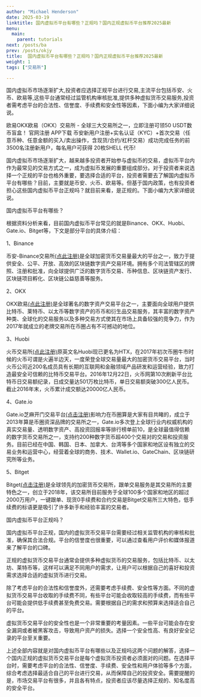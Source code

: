 ```yaml
---
author: "Michael Henderson"
date: 2025-03-19
linktitle: 国内虚拟币平台有哪些？正规吗？国内正规虚拟币平台推荐2025最新
menu:
  main:
    parent: tutorials
next: /posts/ba
prev: /posts/okjy
title:  国内虚拟币平台有哪些？正规吗？国内正规虚拟币平台推荐2025最新
weight: 1
tags: ["交易所"]

---
```

国内虚拟币市场逐渐扩大,投资者应选择正规平台进行交易,主流平台包括币安、火币、欧易等,这些平台通常经过监管机构审核批准,提供多种虚拟货币交易服务,投资者需考虑平台的合法性、信誉度、手续费和安全性等因素，下面小编为大家详细说说。


欧易OKX欧易（OKX）交易所 - 全球三大交易所之一，立即注册可领50 USDT数币盲盒！
官网注册
APP下载
币安新用户注册+实名认证（KYC）+首次交易（任意币种、任意金额的买入/卖出操作，含现货/合约/杠杆交易）成功完成任务的前3500名注册新用户，每名用户可获得 20枚SHELL 代币!

国内虚拟币市场逐渐扩大，越来越多投资者开始参与虚拟币的交易，虚拟币平台内作为最常见的交易方式之一，成为虚拟币发展的重要组成部分。对于投资者来说选择一个正规的平台也格外重要，要选择合适的平台，投资者需要去了解国内虚拟币平台有哪些？目前，主要就是币安、火币、欧易等。但基于国内政策，也有投资者担心这些国内虚拟币平台正规吗？就目前来看，是正规的。下面小编为大家详细说说。

国内虚拟币平台有哪些？

根据资料分析来看，目前国内虚拟币平台常见的就是Binance、OKX、Huobi、Gate.io、Bitget等，下文是部分平台的具体介绍：

1、Binance

币安-Binance交易所[(点此注册)](https://www.binance.com/join?ref=UKNXKQAK)是全球加密货币交易量最大的平台之一，致力于提供安全、公平、开放、高效的区块链数字资产交易环境。拥有多个司法管辖区的牌照、注册和批准，向全球提供广泛的数字货币交易、币种信息、区块链资产发行、区块链项目孵化、区块链公益慈善等服务。

2、OKX

OKX欧易[(点此注册)](https://okx.com/join/1912474)是全球著名的数字资产交易平台之一，主要面向全球用户提供比特币、莱特币、以太币等数字资产的币币和衍生品交易服务，其丰富的数字资产种类、全球化的交易服务以及多种交易方式使其在市场上具备较强的竞争力，作为2017年就成立的老牌交易所在币圈占有不可撼动的地位。

3、Huobi

火币交易所[(点此注册)](https://www.htx.com/invite/zh-cn/1f?invite_code=bkaw6223)原英文名Huobi现已更名为HTX，在2017年初次币圈牛市时候的火币可谓是火遍半边天，一度荣登全球交易量最大的加密货币交易平台，当时火币公司近200名成员具有长期的互联网和金融领域产品研发和运营经验，致力打造最安全可信赖的比特币交易平台。2016年12月22日，火币网第10次刷新平台比特币日交易额纪录，日成交量达501万枚比特币，单日交易额突破300亿人民币。截止2016年末，火币累计成交额达20000亿人民币。

4、Gate.io

Gate.io芝麻开门交易平台[(点击注册)](https://www.gate.io/signup/U1UXUV8K?ref_type=103)影响力在币圈算是大家有目共睹的，成立于2013年算是币圈资深品牌的交易所之一，Gate.io多次登上全球行业内权威机构的真实交易量、透明数字资产、高投资回报率等排行榜单前10，是全球最值得信赖的数字货币交易所之一，支持约200种数字货币超400个交易对的交易和投资服务。目前已经在中国、韩国、日本、加拿大、台湾等多个国家和地区设有独立的交易业务和运营中心，经营着全球的商务、技术、Wallet.io、GateChain、区块链研究所等业务。

5、Bitget

Bitget[(点击注册)](https://share.glassgs.com/u/S18JBL76)是全球领先的加密货币交易所，跟单交易服务是其交易所的主要特色之一，创立于2018年，该交易所目前服务于全球100多个国家和地区的超过2000万用户，一键跟单、现货0手续费和合约交易是Bitget交易所三大特色，低手续费的标语更是吸引了许多新手和经验丰富的交易者。

国内虚拟币平台正规吗？

国内虚拟币平台正规，国内的虚拟货币交易平台需要经过相关监管机构的审核和批准，确保其合法合规。平台的信誉度也很重要，可以通过查看用户评价和媒体报道来了解平台的口碑。

正规的虚拟货币交易平台通常会提供多种虚拟货币的交易服务，包括比特币、以太坊、莱特币等，这样可以满足不同用户的需求，让用户可以根据自己的喜好和投资需求选择合适的虚拟货币进行交易。

除了考虑平台的合法性和信誉度外，还需要考虑手续费、安全性等方面。不同的虚拟货币交易平台收取的手续费不同，有些平台可能会收取较高的手续费，而有些平台可能会提供低手续费甚至免费交易。需要根据自己的需求和预算来选择适合自己的平台。

虚拟货币交易平台的安全性也是一个非常重要的考量因素。一些平台可能会存在安全漏洞或者被黑客攻击，导致用户资产的损失。选择一个安全性高、有良好安全记录的平台至关重要。

上述全部内容就是对国内虚拟币平台有哪些以及正规吗这两个问题的解答，选择一个国内正规的虚拟货币交易平台是每个虚拟货币投资者必须面对的问题。在选择平台时，需要考虑平台的合法性、信誉度、手续费、安全性和用户体验等多个方面，综合考虑选择最适合自己的平台进行交易，从而保障自己的投资安全。需要提醒的是，市场交易平台有很多，并且各有特点，投资者应该尽量选择正规的、知名度高的安全平台。